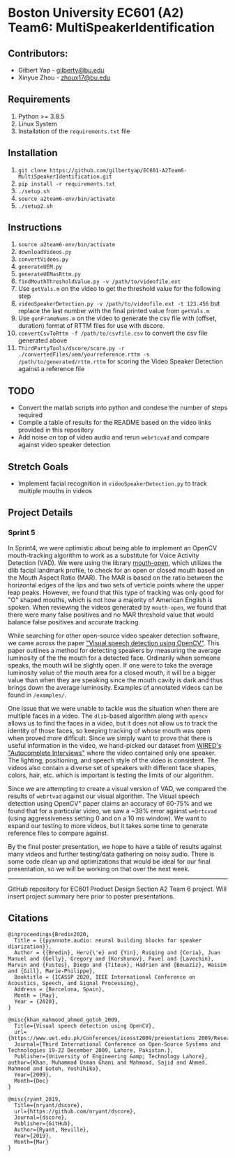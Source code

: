 # Boston University EC601 (A2) Team6: MultiSpeakerIdentification

## Contributors:
* Gilbert Yap - gilberty@bu.edu
* Xinyue Zhou - zhoux17@bu.edu

## Requirements
1. Python >= 3.8.5
1. Linux System
1. Installation of the `requirements.txt` file

## Installation
1. `git clone https://github.com/gilbertyap/EC601-A2Team6-MultiSpeakerIdentification.git`
1. `pip install -r requirements.txt`
1. `./setup.sh`
1. `source a2team6-env/bin/activate`
1. `./setup2.sh`

## Instructions
1. `source a2team6-env/bin/activate`
1. `downloadVideos.py`
1. `convertVideos.py`
1. `generateUEM.py`
1. `generateUEMasRttm.py`
1. `findMouthThresholdValue.py -v /path/to/videofile.ext`
1. Use `getVals.m` on the video to get the threshold value for the following step
1. `videoSpeakerDetection.py -v /path/to/videofile.ext -t 123.456` but replace the last number with the final printed value from `getVals.m`
1. Use `genFrameNums.m` on the video to generate the csv file with (offset, duration) format of RTTM files for use with dscore.
1. `convertCsvToRttm -f /path/to/csvfile.csv` to convert the csv file generated above
1. `ThirdPartyTools/dscore/score.py -r ./convertedFiles/uem/yourreference.rttm -s /path/to/generated/rttm.rttm` for scoring the Video Speaker Detection against a reference file

## TODO
* Convert the matlab scripts into python and condese the number of steps required
* Compile a table of results for the README based on the video links provided in this repository
* Add noise on top of video audio and rerun `webrtcvad` and compare against video speaker detection

## Stretch Goals
* Implement facial recognition in `videoSpeakerDetection.py` to track multiple mouths in videos

## Project Details

### Sprint 5

In Sprint4, we were optimistic about being able to implement an OpenCV mouth-tracking algorithm to work as a substitute for Voice Activity Detection (VAD). We were using the library [mouth-open](https://github.com/mauckc/mouth-open/), which utilizes the dlib facial landmark profile, to check for an open or closed mouth based on the Mouth Aspect Ratio (MAR). The MAR is based on the ratio between the horizontal edges of the lips and two sets of verticle points  where the upper leap peaks. However, we found that this type of tracking was only good for "O" shaped mouths, which is not how a majority of American English is spoken. When reviewing the videos generated by `mouth-open`, we found that there were many false positives and no MAR threshold value that would balance false positives and accurate tracking.

While searching for other open-source video speaker detection software, we came across the paper ["Visual speech detection using OpenCV"](https://www.uet.edu.pk/Conferences/icosst2009/presentations_2009/Research_Papers/Visual_speech_detection_using_OpenCV.pdf). This paper outlines a method for detecting speakers by measuring the average luminosity of the the mouth for a detected face. Ordinarily when someone speaks, the mouth will be slightly open. If one were to take the average luminosity value of the mouth area for a closed mouth, it will be a bigger value than when they are speaking since the mouth cavity is dark and thus brings down the average luminosity. Examples of annotated videos can be found in `/examples/`.

One issue that we were unable to tackle was the situation when there are multiple faces in a video. The `dlib`-based algorithm along with `opencv` allows us to find the faces in a video, but it does not allow us to track the identity of those faces, so keeping tracking of whose mouth was open when proved more difficult. Since we simply want to prove that there is useful information in the video, we hand-picked our dataset from [WIRED's "Autocomplete Interviews"](https://www.youtube.com/playlist?list=PLibNZv5Zd0dwjZFCTVZ8QdKq194CkwXjo) where the video contained only one speaker. The lighting, positioning, and speech style of the video is consistent. The videos also contain a diverse set of speakers with different face shapes, colors, hair, etc. which is important is testing the limits of our algorithm.

Since we are attempting to create a visual version of VAD, we compared the results of `webrtvad` against our visual algorithm. The Visual speech detection using OpenCV" paper claims an accuracy of 60-75% and we found that for a particular video, we saw a ~38% error against `webrtcvad` (using aggressiveness setting 0 and on a 10 ms window). We want to expand our testing to more videos, but it takes some time to generate reference files to compare against. 

By the final poster presentation, we hope to have a table of results against many videos and further testing/data gathering on noisy audio. There is some code clean up and optimizations that would be ideal for our final presentation, so we will be working on that over the next week. 

---
GitHub repository for EC601 Product Design Section A2 Team 6 project. Will insert project summary here prior to poster presentations.


## Citations

```
@inproceedings{Bredin2020,
  Title = {{pyannote.audio: neural building blocks for speaker diarization}},
  Author = {{Bredin}, Herv{\'e} and {Yin}, Ruiqing and {Coria}, Juan Manuel and {Gelly}, Gregory and {Korshunov}, Pavel and {Lavechin}, Marvin and {Fustes}, Diego and {Titeux}, Hadrien and {Bouaziz}, Wassim and {Gill}, Marie-Philippe},
  Booktitle = {ICASSP 2020, IEEE International Conference on Acoustics, Speech, and Signal Processing},
  Address = {Barcelona, Spain},
  Month = {May},
  Year = {2020},
}
```

```
@misc{khan_mahmood_ahmed_gotoh_2009, 
  Title={Visual speech detection using OpenCV}, 
  url={https://www.uet.edu.pk/Conferences/icosst2009/presentations_2009/Research_Papers/Visual_speech_detection_using_OpenCV.pdf}, 
  Journal={Third International Conference on Open-Source Systems and Technologies 19-22 December 2009, Lahore, Pakistan.}, 
  Publisher={University of Engineering &amp; Technology Lahore}, author={Khan, Muhammad Usman Ghani and Mahmood, Sajid and Ahmed, Mahmood and Gotoh, Yoshihiko}, 
  Year={2009}, 
  Month={Dec}
}
```

```
@misc{ryant_2019, 
  Title={nryant/dscore}, 
  url={https://github.com/nryant/dscore}, 
  Journal={dscore}, 
  Publisher={GitHub}, 
  Author={Ryant, Neville}, 
  Year={2019}, 
  Month={Mar}
}
```
